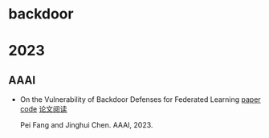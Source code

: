 # backdoor
# 2023
## AAAI
- On the Vulnerability of Backdoor Defenses for Federated Learning [paper](https://arxiv.org/abs/2301.08170) [code](https://github.com/jinghuichen/Focused-Flip-Federated-Backdoor-Attack)  [论文阅读](https://blog.csdn.net/erquechengxuyuan/article/details/133791193?spm=1001.2014.3001.5501)

    Pei Fang and Jinghui Chen. AAAI, 2023.


